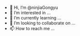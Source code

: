 - 👋 Hi, I’m @ninjiaGongyu
- 👀 I’m interested in ...
- 🌱 I’m currently learning ...
- 💞️ I’m looking to collaborate on ...
- 📫 How to reach me ...

<!---
ninjiaGongyu/ninjiaGongyu is a ✨ special ✨ repository because its `README.md` (this file) appears on your GitHub profile.
You can click the Preview link to take a look at your changes.
--->
